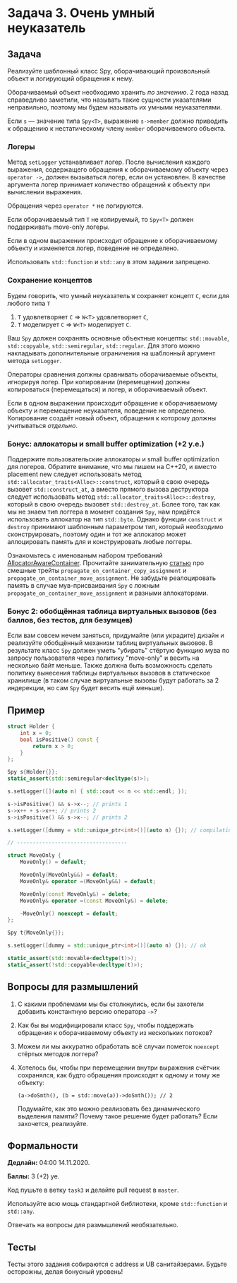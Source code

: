 Задача 3. Очень умный неуказатель
========================


## Задача

Реализуйте шаблонный класс Spy, оборачивающий произвольный объект и логирующий обращения к нему.

Оборачиваемый объект необходимо хранить *по значению*. 2 года назад справедливо заметили, что называть такие сущности указателями неправильно, поэтому мы будем называть их умными неуказателями.

Если `s` &mdash; значение типа `Spy<T>`,  выражение `s->member` должно приводить к обращению к нестатическому члену `member` оборачиваемого объекта.

### Логеры

Метод `setLogger` устанавливает логер. После вычисления каждого выражения, содержащего обращения к оборачиваемому объекту через `operator ->`, должен вызываться логер, если он установлен. В качестве аргумента логер принимает количество обращений к объекту при вычислении выражения.

Обращения через `operator *` не логируются.

Если оборачиваемый тип `T` не копируемый, то `Spy<T>` должен поддерживать move-only логеры.

Если в одном выражении происходит обращение к оборачиваемому объекту и изменяется логер, поведение не определено.

Использовать `std::function` и `std::any` в этом задании запрещено.

### Сохранение концептов

Будем говорить, что умный неуказатель `W` сохраняет концепт `C`, если для любого типа `T`

1) `T` удовлетворяет `C` &rArr; `W<T>` удовлетворяет `C`,
2) `T` моделирует `C` &rArr; `W<T>` моделирует `C`.

Ваш `Spy` должен сохранять основные объектные концепты: `std::movable`, `std::copyable`, `std::semiregular`, `std::regular`. Для этого можно накладывать дополнительные ограничения на шаблонный аргумент метода `setLogger`.

Операторы сравнения должны сравнивать оборачиваемые объекты, игнорируя логер. При копировании (перемещении) должны копироваться (перемещаться) и логер, и оборачиваемый объект.

Если в одном выражении происходит обращение к оборачиваемому объекту и перемещение неуказателя, поведение не определено. Копирование создаёт новый объект, обращения к которому должны учитываться _отдельно_.

### Бонус: аллокаторы и small buffer optimization (+2 у.е.)

Поддержите пользовательские аллокаторы и small buffer optimization для логеров. Обратите внимание, что мы пишем на C++20, и вместо placement new следует использовать метод `std::allocator_traits<Alloc>::construct`, который в свою очередь вызовет `std::construct_at`, а вместо прямого вызова деструктора следует использовать метод `std::allocator_traits<Alloc>::destroy`, который в свою очередь вызовет `std::destroy_at`. Более того, так как мы не знаем тип логгера в момент создания `Spy`, нам придётся использовать аллокатор на тип `std::byte`. Однако функции `construct` и `destroy` принимают шаблонным параметром тип, который необходимо сконструировать, поэтому один и тот же аллокатор может аллоцировать память для и конструировать любые логгеры.

Ознакомьтесь с именованым набором требований [AllocatorAwareContainer](https://en.cppreference.com/w/cpp/named_req/AllocatorAwareContainer). Прочитайте занимательную [статью](https://www.foonathan.net/2015/10/allocatorawarecontainer-propagation-pitfalls/) про смешные трейты `propagate_on_container_copy_assignment` и `propagate_on_container_move_assignment`. Не забудьте реалоцировать память в случае мув-присваивания `Spy` с ложным `propagate_on_container_move_assignment` и разными аллокаторами.

### Бонус 2: обобщённая таблица виртуальных вызовов (без баллов, без тестов, для безумцев)

Если вам совсем нечем заняться, придумайте (или украдите) дизайн и реализуйте обобщённый механизм таблиц виртуальных вызовов. В результате класс `Spy` должен уметь "убирать" стёртую функцию мува по запросу пользователя через политику "move-only" и весить на несколько байт меньше. Также должна быть возможность сделать политику вынесения таблицы виртуальных вызовов в статическое хранилище (в таком случае виртуальные вызовы будут работать за 2 индерекции, но сам `Spy` будет весить ещё меньше).

## Пример

```c++
struct Holder {
    int x = 0;
    bool isPositive() const {
        return x > 0;
    }
};

Spy s{Holder{}};
static_assert(std::semiregular<decltype(s)>);

s.setLogger([](auto n) { std::cout << n << std::endl; });

s->isPositive() && s->x--; // prints 1
s->x++ + s->x++; // prints 2
s->isPositive() && s->x--; // prints 2

s.setLogger([dummy = std::unique_ptr<int>()](auto n) {}); // compilation error

// -----------------------------------

struct MoveOnly {
    MoveOnly() = default;

    MoveOnly(MoveOnly&&) = default;
    MoveOnly& operator =(MoveOnly&&) = default;

    MoveOnly(const MoveOnly&) = delete;
    MoveOnly& operator =(const MoveOnly&) = delete;

    ~MoveOnly() noexcept = default;
};

Spy t{MoveOnly{}};

s.setLogger([dummy = std::unique_ptr<int>()](auto n) {}); // ok

static_assert(std::movable<decltype(t)>);
static_assert(!std::copyable<decltype(t)>);
```

## Вопросы для размышлений

1. С какими проблемами мы бы столкнулись, если бы захотели добавить константную версию оператора `->`?

2. Как бы вы модифицировали класс `Spy`, чтобы поддержать обращения к оборачиваемому объекту из нескольких потоков?

3. Можем ли мы аккуратно обработать всё случаи пометок `noexcept` стёртых методов логгера?

4. Хотелось бы, чтобы при перемещении внутри выражения счётчик сохранялся, как будто обращения происходят к одному и тому же объекту:

   `(a->doSmth(), (b = std::move(a))->doSmth()); // 2`

   Подумайте, как это можно реализовать без динамического выделения памяти? Почему такое решение будет работать? Если захочется, реализуйте.

## Формальности

**Дедлайн:** 04:00 14.11.2020.

**Баллы:** 3 (+2) уе.

Код пушьте в ветку `task3` и делайте pull request в `master`.

Используйте всю мощь стандартной библиотеки, кроме `std::function` и `std::any`.

Отвечать на вопросы для размышлений необязательно.

## Тесты

Тесты этого задания собираются с address и UB санитайзерами. Будьте осторожны, делая бонусный уровень!
